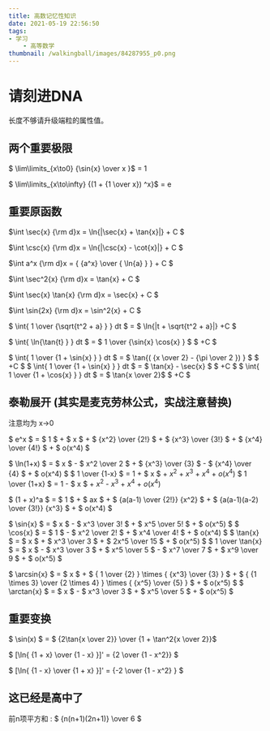 ```yaml
---
title: 高数记忆性知识
date: 2021-05-19 22:56:50
tags:
- 学习
    - 高等数学
thumbnail: /walkingball/images/84287955_p0.png
---
```

# 请刻进DNA
长度不够请升级端粒的属性值。

## 两个重要极限
$ \lim\limits_{x\to0} {\sin{x} \over x }$ = 1

$ \lim\limits_{x\to\infty} {(1 + {1 \over x}) ^x}$ = e

## 重要原函数

$\int \sec{x} {\rm d}x = \ln{|\sec{x} + \tan{x}|} + C $

$\int \csc{x} {\rm d}x = \ln{|\csc{x} - \cot{x}|} + C $

$\int a^x {\rm d}x = { {a^x} \over { \ln{a} } } + C $

$\int \sec^2{x} {\rm d}x = \tan{x} + C $

$\int \sec{x} \tan{x} {\rm d}x = \sec{x} + C $

$\int \sin{2x} {\rm d}x = \sin^2{x} + C $

$ \int{ 1 \over {\sqrt{t^2 + a} } } dt $ = $ \ln{|t + \sqrt{t^2 + a}|} +C $

$ \int{ \ln{\tan{t} } } dt $ = $ 1 \over {\sin{x} \cos{x} }  $ $ +C $ 

$ \int{ 1 \over {1 + \sin{x} } } dt $ = $ \tan{( {x \over 2} - {\pi \over 2 }) } $ $ +C $ 
$ \int{ 1 \over {1 + \sin{x} } } dt $ = $ \tan{x} - \sec{x} $ $ +C $ 
$ \int{ 1 \over {1 + \cos{x} } } dt $ = $ \tan{x \over 2}$ $ +C $ 


## 泰勒展开 (其实是麦克劳林公式，实战注意替换)
注意均为 x->0

$ e^x $ = $ 1 $ + $ x $ + $ {x^2} \over {2!} $ + $ {x^3} \over {3!} $ + $ {x^4} \over {4!} $ + $ o(x^4) $

$ \ln(1+x) $ = $ x $ - $ x^2 \over 2 $ + $ {x^3} \over {3} $ - $ {x^4} \over {4} $  + $ o(x^4) $
$ 1 \over {1-x} $ = 1 + $ x $ + $x^2$ + $x^3$ + $x^4$ + $o(x^4)$
$ 1 \over {1+x} $ = 1 - $ x $ + $x^2$ - $x^3$ + $x^4$ + $o(x^4)$

$ (1 + x)^a $ = $ 1 $ + $ ax $ + $ {a(a-1) \over {2!}} {x^2} $ + $ {a(a-1)(a-2) \over {3!}} {x^3} $ + $ o(x^4) $

$ \sin{x} $ = $ x $ - $ x^3 \over 3! $ + $ x^5 \over 5! $ + $ o(x^5) $
$ \cos{x} $ = $ 1 $ - $ x^2 \over 2! $ + $ x^4 \over 4! $ + $ o(x^4) $
$ \tan{x} $ = $ x $ + $ x^3 \over 3 $ + $ 2x^5 \over 15 $ + $ o(x^5) $
$ 1 \over \tan{x} $ = $ x $ - $ x^3 \over 3 $ + $ x^5 \over 5 $ - $ x^7 \over 7 $ + $ x^9 \over 9 $ + $ o(x^5) $

$ \arcsin{x} $ = $ x $ + $ { 1 \over {2} } \times { {x^3} \over {3} } $ + $ { {1 \times 3} \over {2 \times 4} } \times { {x^5} \over {5} } $ + $ o(x^5) $
$ \arctan{x} $ = $ x $ - $ x^3 \over 3 $ + $ x^5 \over 5 $ + $ o(x^5) $

## 重要变换

$ \sin(x) $ = $ {2\tan{x \over 2}} \over {1 + \tan^2{x \over 2}}$

$ [\ln{ {1 + x} \over {1 - x} }]' = {2 \over {1 - x^2}} $

$ [\ln{ {1 - x} \over {1 + x} }]' = {-2 \over {1 - x^2} } $


## 这已经是高中了
前n项平方和 : $ {n(n+1)(2n+1)} \over 6 $